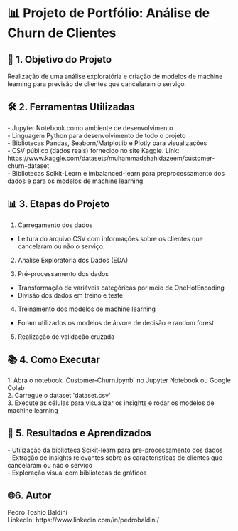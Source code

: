  <h1> 📊 Projeto de Portfólio: Análise de Churn de Clientes</h1>

<h2>🧠 1. Objetivo do Projeto</h2>
Realização de uma análise exploratória e criação de modelos de machine learning para previsão de clientes que cancelaram o serviço.<br>

<h2> 🛠️ 2. Ferramentas Utilizadas </h2>
   - Jupyter Notebook como ambiente de desenvolvimento <br>
   - Linguagem Python para desenvolvimento de todo o projeto  <br>
   - Bibliotecas Pandas, Seaborn/Matplotlib e Plotly para visualizações <br>
   - CSV público (dados reais) fornecido no site Kaggle. Link: https://www.kaggle.com/datasets/muhammadshahidazeem/customer-churn-dataset<br>
   - Bibliotecas Scikit-Learn e imbalanced-learn para preprocessamento dos dados e para os modelos de machine learning <br>

<h2> 📊 3. Etapas do Projeto </h2>

1. Carregamento dos dados <br>
  - Leitura do arquivo CSV com informações sobre os clientes que cancelaram ou não o serviço.<br>

2. Análise Exploratória dos Dados (EDA)
 
3. Pré-processamento dos dados
  - Transformação de variáveis categóricas por meio de OneHotEncoding
  - Divisão dos dados em treino e teste

4. Treinamento dos modelos de machine learning
  - Foram utilizados os modelos de árvore de decisão e random forest

5. Realização de validação cruzada

<h2>📚 4. Como Executar</h2>
  1. Abra o notebook 'Customer-Churn.ipynb' no Jupyter Notebook ou Google Colab<br>
  2. Carregue o dataset 'dataset.csv'<br>
  3. Execute as células para visualizar os insights e rodar os modelos de machine learning<br>

<h2>🚀 5. Resultados e Aprendizados</h2>
  - Utilização da biblioteca Scikit-learn para pre-processamento dos dados<br>
  - Extração de insights relevantes sobre as características de clientes que cancelaram ou não o serviço<br>
  - Exploração visual com bibliotecas de gráficos<br>

<h2>🌐6. Autor</h2>
   Pedro Toshio Baldini <br>
   LinkedIn: https://www.linkedin.com/in/pedrobaldini/ 
  
